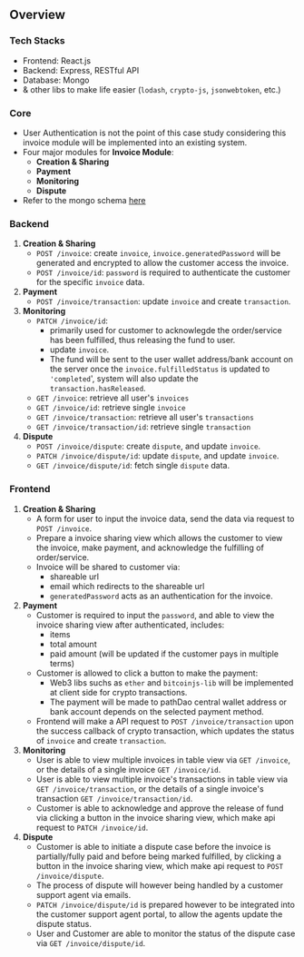 ## Overview

### Tech Stacks
- Frontend: React.js
- Backend: Express, RESTful API
- Database: Mongo
- & other libs to make life easier (`lodash`, `crypto-js`, `jsonwebtoken`, etc.)

### Core
- User Authentication is not the point of this case study considering this invoice module will be implemented into an existing system.
- Four major modules for **Invoice Module**:
  - **Creation & Sharing**
  - **Payment**
  - **Monitoring**
  - **Dispute**
- Refer to the mongo schema [here](schema.md)

### Backend
  1. **Creation & Sharing**
     - `POST /invoice`: create `invoice`, `invoice.generatedPassword` will be generated and encrypted to allow the customer access the invoice.
     - `POST /invoice/id`: `password` is required to authenticate the customer for the specific `invoice` data.
  2. **Payment**
     - `POST /invoice/transaction`: update `invoice` and create `transaction`.
  3. **Monitoring**
     - `PATCH /invoice/id`:
       - primarily used for customer to acknowlegde the order/service has been fulfilled, thus releasing the fund to user.
       - update `invoice`.
       - The fund will be sent to the user wallet address/bank account on the server once the `invoice.fulfilledStatus` is updated to `'completed`', system will also update the `transaction.hasReleased`.
     - `GET /invoice`: retrieve all user's `invoices`
     - `GET /invoice/id`: retrieve single `invoice`
     - `GET /invoice/transaction`: retrieve all user's `transactions`
     - `GET /invoice/transaction/id`: retrieve single `transaction`
  4. **Dispute**
     - `POST /invoice/dispute`: create `dispute`, and update `invoice`.
     - `PATCH /invoice/dispute/id`: update `dispute`, and update `invoice`.
     - `GET /invoice/dispute/id`: fetch single `dispute` data.

### Frontend
  1. **Creation & Sharing**
     - A form for user to input the invoice data, send the data via request to `POST /invoice`.
     - Prepare a invoice sharing view which allows the customer to view the invoice, make payment, and acknowledge the fulfilling of order/service.
     - Invoice will be shared to customer via:
       - shareable url
       - email which redirects to the shareable url
       - `generatedPassword` acts as an authentication for the invoice.
  2. **Payment**
     - Customer is required to input the `password`, and able to view the invoice sharing view after authenticated, includes:
       - items
       - total amount
       - paid amount (will be updated if the customer pays in multiple terms)
     - Customer is allowed to click a button to make the payment:
       - Web3 libs suchs as `ether` and `bitcoinjs-lib` will be implemented at client side for crypto transactions.
       - The payment will be made to pathDao central wallet address or bank account depends on the selected payment method.
     - Frontend will make a API request to `POST /invoice/transaction` upon the success callback of crypto transaction, which updates the status of `invoice` and create `transaction`.
  3. **Monitoring**
     - User is able to view multiple invoices in table view via `GET /invoice`, or the details of a single invoice `GET /invoice/id`.
     - User is able to view multiple invoice's transactions in table view via `GET /invoice/transaction`, or the details of a single invoice's transaction `GET /invoice/transaction/id`.
     - Customer is able to acknowledge and approve the release of fund via clicking a button in the invoice sharing view, which make api request to `PATCH /invoice/id`.
  4. **Dispute**
     - Customer is able to initiate a dispute case before the invoice is partially/fully paid and before being marked fulfilled, by clicking a button in the invoice sharing view, which make api request to `POST /invoice/dispute`.
     - The process of dispute will however being handled by a customer support agent via emails.
     - `PATCH /invoice/dispute/id` is prepared however to be integrated into the customer support agent portal, to allow the agents update the dispute status.
     - User and Customer are able to monitor the status of the dispute case via `GET /invoice/dispute/id`.
